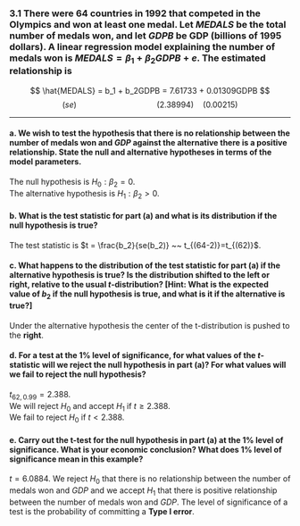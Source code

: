 ### 3.1 There were 64 countries in 1992 that competed in the Olympics and won at least one medal. Let *MEDALS* be the total number of medals won, and let *GDPB* be GDP (billions of 1995 dollars). A linear regression model explaining the number of medals won is $MEDALS = \beta_1 + \beta_2GDPB + e$. The estimated relationship is

$$
\hat{MEDALS} = b_1 + b_2GDPB = 7.61733 + 0.01309GDPB
$$
$$
(se) \qquad \qquad \qquad \qquad \quad (2.38994) \quad (0.00215)
$$

---

#### a. We wish to test the hypothesis that there is no relationship between the number of medals won and $GDP$ against the alternative there is a positive relationship. State the null and alternative hypotheses in terms of the model parameters.

The null hypothesis is $H_0 : \beta_2 = 0$.            
The alternative hypothesis is $H_1 : \beta_2 > 0$.
 
#### b. What is the test statistic for part (a) and what is its distribution if the null hypothesis is true?

The test statistic is $t = \frac{b_2}{se(b_2)} ~~ t_{(64-2)}=t_{(62)}$.

#### c. What happens to the distribution of the test statistic for part (a) if the alternative hypothesis is true? Is the distribution shifted to the left or right, relative to the usual $t$-distribution? [Hint: What is the expected value of $b_2$ if the null hypothesis is true, and what is it if the alternative is true?]

Under the alternative hypothesis the center of the t-distribution is pushed to the **right**. 

#### d. For a test at the 1% level of significance, for what values of the $t$-statistic will we reject the null hypothesis in part (a)? For what values will we fail to reject the null hypothesis?
$t_{62, 0.99} = 2.388$.     
We will reject $H_0$ and accept $H_1$ if $t \geq 2.388$.       
We fail to reject $H_0$ if $t < 2.388$. 

#### e. Carry out the t-test for the null hypothesis in part (a) at the 1% level of significance. What is your economic conclusion? What does 1% level of significance mean in this example?

$t = 6.0884$. We reject $H_0$ that there is no relationship between the number of medals won and $GDP$ and we accept $H_1$ that there is positive relationship between the number of medals won and $GDP$. The level of significance of a test is the probability of committing a **Type I error**.  

